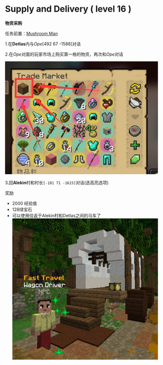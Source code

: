 # Supply and Delivery ( level 16 )
**物资采购**

任务前置：[Mushroom Man](/WynncraftCNguide/quests/lvl1-10/level%206%20-%20Mushroom%20Man.html)

1.在**Detlas**内与*Ope*[492 67 -1588]对话

2.在*Ope*对面的玩家市场上购买第一格的物资，再次和*Ope*对话

![](../../.vuepress/public/assets/img/lvl16-1.jpg)

3.回**Alekin**村和村长`[-181 71 -1615]`对话(选高亮选项)

奖励
+ 2000 经验值 
+ 128绿宝石
+ 可以使用往返于Alekin村和Detlas之间的马车了
  ![](../../.vuepress/public/assets/img/lvl16-2.jpg)